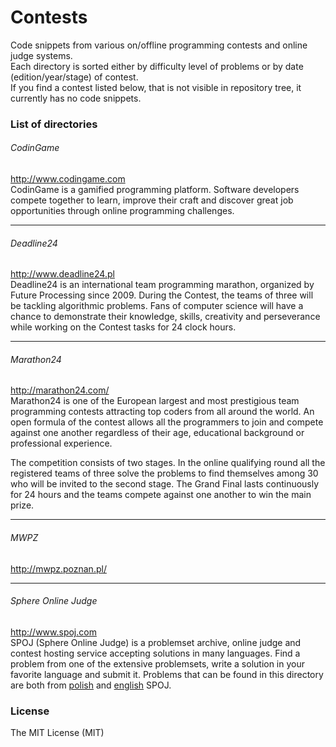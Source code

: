 # Contests  
Code snippets from various on/offline programming contests and online judge systems.  
Each directory is sorted either by difficulty level of problems or by date (edition/year/stage) of contest.  
If you find a contest listed below, that is not visible in repository tree, it currently has no code snippets.

### List of directories

###### CodinGame
http://www.codingame.com  
CodinGame is a gamified programming platform. Software developers compete together to learn, improve their craft and discover great job opportunities through online programming challenges.

---
###### Deadline24
http://www.deadline24.pl  
Deadline24 is an international team programming marathon, organized by Future Processing since 2009. During the Contest, the teams of three will be tackling algorithmic problems. Fans of computer science will have a chance to demonstrate their knowledge, skills, creativity and perseverance while working on the Contest tasks for 24 clock hours.

---
###### Marathon24
http://marathon24.com/  
Marathon24 is one of the European largest and most prestigious team programming contests attracting top coders from all around the world. An open formula of the contest allows all the programmers to join and compete against one another regardless of their age, educational background or professional experience.

The competition consists of two stages. In the online qualifying round all the registered teams of three solve the problems to find themselves among 30 who will be invited to the second stage. The Grand Final lasts continuously for 24 hours and the teams compete against one another to win the main prize. 

---
###### MWPZ
http://mwpz.poznan.pl/

---
###### Sphere Online Judge
http://www.spoj.com  
SPOJ (Sphere Online Judge) is a problemset archive, online judge and contest hosting service accepting solutions in many languages. Find a problem from one of the extensive problemsets, write a solution in your favorite language and submit it. Problems that can be found in this directory are both from [polish](http://www.pl.spoj.com) and [english](http://www.spoj.com) SPOJ.

### License
The MIT License (MIT)

